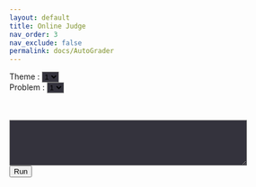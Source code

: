 ```yaml
---
layout: default
title: Online Judge
nav_order: 3
nav_exclude: false
permalink: docs/AutoGrader
---
```

<head>
    <link rel="stylesheet" href="https://pyscript.net/alpha/pyscript.css" />
    <script defer src="https://pyscript.net/unstable/pyscript.js"></script>
</head>
    
<script>
    test_table = [
        [
            ['average',`print("Success")`],
            ['function', `print("Function")`]
        ],
        [
            ['test',`print("Test")`]
        ]
    ]

    function SetSelect() {
        html = ""
        for(int i = 1; i <= test_table.length; i++){
            html += "<option>" + String(i) + "</option>\n"
        }
        document.getElementById("theme").innerHTML = html;

        theme = document.getElementById('theme').value - 1;

        html = ""
        for(int i = 1; i <= test_table[theme].length; i++){
            html += "<option>" + String(i) + "</option>\n"
        }
        document.getElementById("problem").innerHTML = html;
    }

    function Check() {
        theme = document.getElementById('theme').value - 1
        problem = document.getElementById('problem').value - 1
        check_function = test_talbe[theme][problem][0]
        check_code = test_talbe[theme][problem][1]

        const code = document.getElementById('code').value;
        document.getElementById("out").innerHTML = ``;
        if(string.includes("print")) {
            alert("print 구문을 제외하고 넣으세요.")
        }
        else if (string.includes(check_function)) {
            alert(check_function + " 함수를 포함하고 있지 않습니다.")
        }
        else {
            document.getElementById("result").innerHTML = `<py-script output="out">` + code + "\n\n" + check_code + `</py-script>`;
        }
    }
</script>

Theme : 
<select id = 'theme' onclick="SetSelect()" style="background-color:#34333d"><option>1</option></select>
<br>
Problem : 
<select id = 'problem' style="background-color:#34333d"><option>1</option></select>

<br>
<br>    

<textarea id='code' name="code" rows="5" cols="50" style="background-color:#34333d"></textarea>
<br>
<button onclick="Check()">Run</button>
<br>
<br>
<br>
<div id='result'></div>

<div id="out"></div>